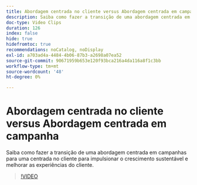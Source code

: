 ```yaml
---
title: Abordagem centrada no cliente versus Abordagem centrada em campanha
description: Saiba como fazer a transição de uma abordagem centrada em campanhas para uma centrada no cliente para impulsionar o crescimento sustentável e melhorar as experiências do cliente.
doc-type: Video Clips
duration: 126
index: false
hide: true
hidefromtoc: true
recommendations: noCatalog, noDisplay
exl-id: a703ad4a-4484-4b06-87b3-a2698a07ea52
source-git-commit: 90671959b653e120f93bca216a4da116a8f1c3bb
workflow-type: tm+mt
source-wordcount: '48'
ht-degree: 0%

---
```


# Abordagem centrada no cliente versus Abordagem centrada em campanha

Saiba como fazer a transição de uma abordagem centrada em campanhas para uma centrada no cliente para impulsionar o crescimento sustentável e melhorar as experiências do cliente.

<!-- 85_S651_3442537_125_customercentric-approach-vs-campaigncentric-approach -->
>[!VIDEO](https://video.tv.adobe.com/v/3460105/?learn=on&enablevpops=true&captions=por_br)
